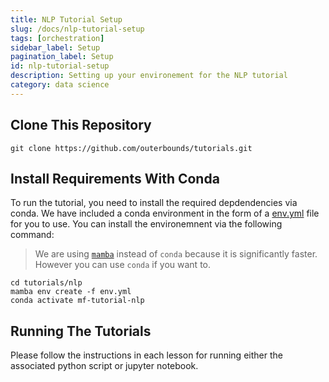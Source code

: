 ```yaml
---
title: NLP Tutorial Setup
slug: /docs/nlp-tutorial-setup
tags: [orchestration]
sidebar_label: Setup
pagination_label: Setup
id: nlp-tutorial-setup
description: Setting up your environement for the NLP tutorial
category: data science
---
```

 

## Clone This Repository

```
git clone https://github.com/outerbounds/tutorials.git
```

## Install Requirements With Conda

To run the tutorial, you need to install the required depdendencies via conda. We have included a conda environment in the form of a [env.yml](./env.ml) file for you to use.  You can install the environemnent via the following command:

> We are using [`mamba`](https://mamba.readthedocs.io/en/latest/) instead of `conda` because it is significantly faster. However you can use `conda` if you want to.

```
cd tutorials/nlp
mamba env create -f env.yml
conda activate mf-tutorial-nlp
```

## Running The Tutorials

Please follow the instructions in each lesson for running either the associated python script or jupyter notebook.